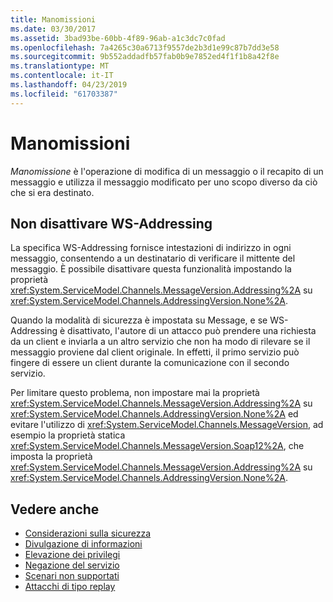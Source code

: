 ```yaml
---
title: Manomissioni
ms.date: 03/30/2017
ms.assetid: 3bad93be-60bb-4f89-96ab-a1c3dc7c0fad
ms.openlocfilehash: 7a4265c30a6713f9557de2b3d1e99c87b7dd3e58
ms.sourcegitcommit: 9b552addadfb57fab0b9e7852ed4f1f1b8a42f8e
ms.translationtype: MT
ms.contentlocale: it-IT
ms.lasthandoff: 04/23/2019
ms.locfileid: "61703387"
---
```

# <a name="tampering"></a>Manomissioni
*Manomissione* è l'operazione di modifica di un messaggio o il recapito di un messaggio e utilizza il messaggio modificato per uno scopo diverso da ciò che si era destinato.  
  
## <a name="do-not-disable-ws-addressing"></a>Non disattivare WS-Addressing  
 La specifica WS-Addressing fornisce intestazioni di indirizzo in ogni messaggio, consentendo a un destinatario di verificare il mittente del messaggio. È possibile disattivare questa funzionalità impostando la proprietà <xref:System.ServiceModel.Channels.MessageVersion.Addressing%2A> su <xref:System.ServiceModel.Channels.AddressingVersion.None%2A>.  
  
 Quando la modalità di sicurezza è impostata su Message, e se WS-Addressing è disattivato, l'autore di un attacco può prendere una richiesta da un client e inviarla a un altro servizio che non ha modo di rilevare se il messaggio proviene dal client originale. In effetti, il primo servizio può fingere di essere un client durante la comunicazione con il secondo servizio.  
  
 Per limitare questo problema, non impostare mai la proprietà <xref:System.ServiceModel.Channels.MessageVersion.Addressing%2A> su <xref:System.ServiceModel.Channels.AddressingVersion.None%2A> ed evitare l'utilizzo di <xref:System.ServiceModel.Channels.MessageVersion>, ad esempio la proprietà statica <xref:System.ServiceModel.Channels.MessageVersion.Soap12%2A>, che imposta la proprietà <xref:System.ServiceModel.Channels.MessageVersion.Addressing%2A> su <xref:System.ServiceModel.Channels.AddressingVersion.None%2A>.  
  
## <a name="see-also"></a>Vedere anche

- [Considerazioni sulla sicurezza](../../../../docs/framework/wcf/feature-details/security-considerations-in-wcf.md)
- [Divulgazione di informazioni](../../../../docs/framework/wcf/feature-details/information-disclosure.md)
- [Elevazione dei privilegi](../../../../docs/framework/wcf/feature-details/elevation-of-privilege.md)
- [Negazione del servizio](../../../../docs/framework/wcf/feature-details/denial-of-service.md)
- [Scenari non supportati](../../../../docs/framework/wcf/feature-details/unsupported-scenarios.md)
- [Attacchi di tipo replay](../../../../docs/framework/wcf/feature-details/replay-attacks.md)

